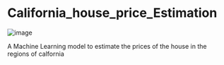 # California_house_price_Estimation
![image](https://github.com/Arrow0409/California_house_price_Estimation/assets/77751095/35a2cb00-6a6d-4bcf-8b27-45da697067fa)

A Machine Learning model to estimate the prices of the house in the regions of calfornia
